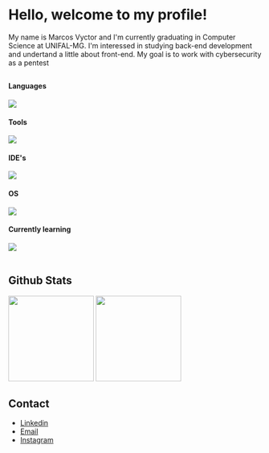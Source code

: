 
# Hello, welcome to my profile!
<p>My name is Marcos Vyctor and I'm currently graduating in Computer Science at UNIFAL-MG. I'm interessed in studying back-end development and undertand a little about front-end. My goal is to work with cybersecurity as a pentest</p>

##

<div class="skills">
    <h4>Languages</h4>
    <img src="https://skillicons.dev/icons?i=c,cpp,haskell,perl,java,bash">
    <h4>Tools</h4>
    <img src="https://skillicons.dev/icons?i=git,mysql,postman,">
    <h4>IDE's</h4>
    <img src="https://skillicons.dev/icons?i=vscode,idea">
    <h4>OS</h4>
    <img src="https://skillicons.dev/icons?i=linux">
    <h4>Currently learning</h4>
    <img src="https://skillicons.dev/icons?i=python,nodejs">
</div>
<br>


## Github Stats
<div align="left">
    <img height="170cm" src="https://github-readme-stats.vercel.app/api?username=marcosvgalupo&show_icons=true&theme=github_dark"/>
    <img height="170cm" src="https://github-readme-stats.vercel.app/api/top-langs/?username=marcosvgalupo&layout=compact&langs_count=16&theme=github_dark"/>
</div>  

## Contact
<ul>
    <li><a href="https://www.linkedin.com/in/marcosvgalupo/" target="_blank">Linkedin</a></li>
    <li><a href="mailto:mv.galupo@hotmail.com" target="_blank">Email</li>
    <li><a href="https://www.instagram.com/galupo01/" target="_blank">Instagram</a></li>
    <!--<li><a href="https://leetcode.com/marcosvgalupo/" target="_blank">Leet Code</a></li>-->
</ul>



<!--![Snake animation](https://github.com/marcosvgalupo/marcosvgalupo/blob/output/github-contribution-grid-snake.gif)-->

